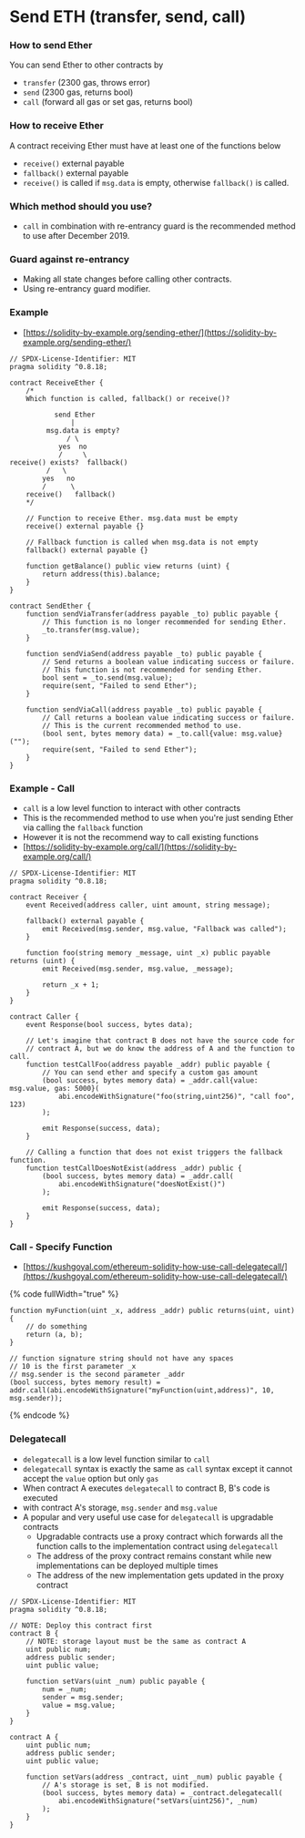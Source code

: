 # Send ETH (transfer, send, call)

### How to send Ether

You can send Ether to other contracts by

* `transfer` (2300 gas, throws error)
* `send` (2300 gas, returns bool)
* `call` (forward all gas or set gas, returns bool)

### How to receive Ether

A contract receiving Ether must have at least one of the functions below

* `receive()` external payable
* `fallback()` external payable
* `receive()` is called if `msg.data` is empty, otherwise `fallback()` is called.

### Which method should you use?

* `call` in combination with re-entrancy guard is the recommended method to use after December 2019.

### Guard against re-entrancy

* Making all state changes before calling other contracts.
* Using re-entrancy guard modifier.

### Example

* [https://solidity-by-example.org/sending-ether/](https://solidity-by-example.org/sending-ether/)

```solidity
// SPDX-License-Identifier: MIT
pragma solidity ^0.8.18;

contract ReceiveEther {
    /*
    Which function is called, fallback() or receive()?

           send Ether
               |
         msg.data is empty?
              / \
            yes  no
            /     \
receive() exists?  fallback()
         /   \
        yes   no
        /      \
    receive()   fallback()
    */

    // Function to receive Ether. msg.data must be empty
    receive() external payable {}

    // Fallback function is called when msg.data is not empty
    fallback() external payable {}

    function getBalance() public view returns (uint) {
        return address(this).balance;
    }
}

contract SendEther {
    function sendViaTransfer(address payable _to) public payable {
        // This function is no longer recommended for sending Ether.
        _to.transfer(msg.value);
    }

    function sendViaSend(address payable _to) public payable {
        // Send returns a boolean value indicating success or failure.
        // This function is not recommended for sending Ether.
        bool sent = _to.send(msg.value);
        require(sent, "Failed to send Ether");
    }

    function sendViaCall(address payable _to) public payable {
        // Call returns a boolean value indicating success or failure.
        // This is the current recommended method to use.
        (bool sent, bytes memory data) = _to.call{value: msg.value}("");
        require(sent, "Failed to send Ether");
    }
}
```





### Example - Call

* `call` is a low level function to interact with other contracts
* This is the recommended method to use when you're just sending Ether via calling the `fallback` function
* However it is not the recommend way to call existing functions
* [https://solidity-by-example.org/call/](https://solidity-by-example.org/call/)

```solidity
// SPDX-License-Identifier: MIT
pragma solidity ^0.8.18;

contract Receiver {
    event Received(address caller, uint amount, string message);

    fallback() external payable {
        emit Received(msg.sender, msg.value, "Fallback was called");
    }

    function foo(string memory _message, uint _x) public payable returns (uint) {
        emit Received(msg.sender, msg.value, _message);

        return _x + 1;
    }
}

contract Caller {
    event Response(bool success, bytes data);

    // Let's imagine that contract B does not have the source code for
    // contract A, but we do know the address of A and the function to call.
    function testCallFoo(address payable _addr) public payable {
        // You can send ether and specify a custom gas amount
        (bool success, bytes memory data) = _addr.call{value: msg.value, gas: 5000}(
            abi.encodeWithSignature("foo(string,uint256)", "call foo", 123)
        );

        emit Response(success, data);
    }

    // Calling a function that does not exist triggers the fallback function.
    function testCallDoesNotExist(address _addr) public {
        (bool success, bytes memory data) = _addr.call(
            abi.encodeWithSignature("doesNotExist()")
        );

        emit Response(success, data);
    }
}
```



### Call - Specify Function

* [https://kushgoyal.com/ethereum-solidity-how-use-call-delegatecall/](https://kushgoyal.com/ethereum-solidity-how-use-call-delegatecall/)

{% code fullWidth="true" %}
```solidity
function myFunction(uint _x, address _addr) public returns(uint, uint) {
    // do something
    return (a, b);
}

// function signature string should not have any spaces
// 10 is the first parameter _x
// msg.sender is the second parameter _addr
(bool success, bytes memory result) = addr.call(abi.encodeWithSignature("myFunction(uint,address)", 10, msg.sender));
```
{% endcode %}

### Delegatecall

* `delegatecall` is a low level function similar to `call`
* `delegatecall` syntax is exactly the same as `call` syntax except it cannot accept the `value` option but only `gas`
* When contract A executes `delegatecall` to contract B, B's code is executed
* with contract A's storage, `msg.sender` and `msg.value`
* A popular and very useful use case for `delegatecall` is upgradable contracts
  * Upgradable contracts use a proxy contract which forwards all the function calls to the implementation contract using `delegatecall`
  * The address of the proxy contract remains constant while new implementations can be deployed multiple times
  * The address of the new implementation gets updated in the proxy contract

```solidity
// SPDX-License-Identifier: MIT
pragma solidity ^0.8.18;

// NOTE: Deploy this contract first
contract B {
    // NOTE: storage layout must be the same as contract A
    uint public num;
    address public sender;
    uint public value;

    function setVars(uint _num) public payable {
        num = _num;
        sender = msg.sender;
        value = msg.value;
    }
}

contract A {
    uint public num;
    address public sender;
    uint public value;

    function setVars(address _contract, uint _num) public payable {
        // A's storage is set, B is not modified.
        (bool success, bytes memory data) = _contract.delegatecall(
            abi.encodeWithSignature("setVars(uint256)", _num)
        );
    }
}
```
